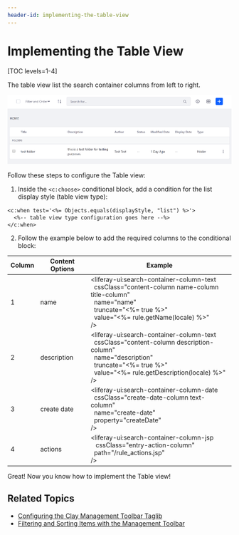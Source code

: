```yaml
---
header-id: implementing-the-table-view
---
```


# Implementing the Table View

[TOC levels=1-4]

The table view list the search container columns from left to right. 

![Figure 1: The Management Toolbar's table view list the content's information in individual columns.](../../../../../images/clay-taglib-management-toolbar-view-type-table.png)

Follow these steps to configure the Table view:

1.  Inside the `<c:choose>` conditional block, add a condition for the list 
    display style (table view type):

```markup
<c:when test='<%= Objects.equals(displayStyle, "list") %>'>
  <%-- table view type configuration goes here --%>
</c:when>
```

2.  Follow the example below to add the required columns to the conditional 
    block:

Column | Content Options | Example
------------- | ------------- | -------------
1 | name | <liferay-ui:search-container-column-text <br/>&nbsp;&nbsp;cssClass="content-column name-column title-column" <br/>&nbsp;&nbsp;name="name" <br/>&nbsp;&nbsp;truncate="<%= true %>" <br/>&nbsp;&nbsp;value="<%= rule.getName(locale) %>" <br/>/>
2 | description | <liferay-ui:search-container-column-text <br/>&nbsp;&nbsp;cssClass="content-column description-column" <br/>&nbsp;&nbsp;name="description" <br/>&nbsp;&nbsp;truncate="<%= true %>" <br/>&nbsp;&nbsp;value="<%= rule.getDescription(locale) %>" <br/>/>
3 | create date | <liferay-ui:search-container-column-date <br/>&nbsp;&nbsp;cssClass="create-date-column text-column" <br/>&nbsp;&nbsp;name="create-date" <br/>&nbsp;&nbsp;property="createDate" <br/>/>
4 | actions | <liferay-ui:search-container-column-jsp <br/>&nbsp;&nbsp; cssClass="entry-action-column" <br/>&nbsp;&nbsp;path="/rule_actions.jsp" <br/>/>

Great! Now you know how to implement the Table view! 

## Related Topics

- [Configuring the Clay Management Toolbar Taglib](/docs/7-2/reference/-/knowledge_base/r/clay-management-toolbar)
- [Filtering and Sorting Items with the Management Toolbar](/docs/7-2/frameworks/-/knowledge_base/f/filtering-and-sorting-items-with-the-management-toolbar)
